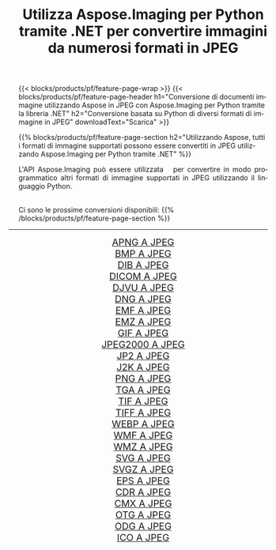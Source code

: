 ﻿---
title: Utilizza Aspose.Imaging per Python tramite .NET per convertire immagini da numerosi formati in JPEG 
weight: 3920
url: /it/python-net/conversion/to/jpeg/ 
lang: it
langdirlevel: 2
locales: zh-hans,ja,it,ru,de,es,fr,nl,id,lt,pl,pt,vi,tr,ko,zh-hant,ar,hi,th,sv,cs,uk,he
description: Puoi utilizzare Aspose.Imaging per Python tramite la libreria .NET per convertire da una varietà di formati in JPEG
---

{{< blocks/products/pf/feature-page-wrap >}}
{{< blocks/products/pf/feature-page-header h1="Conversione di documenti immagine utilizzando Aspose in JPEG con Aspose.Imaging per Python tramite la libreria .NET" h2="Conversione basata su Python di diversi formati di immagine in JPEG" downloadText="Scarica" >}}


{{% blocks/products/pf/feature-page-section  h2="Utilizzando Aspose, tutti i formati di immagine supportati possono essere convertiti in JPEG utilizzando Aspose.Imaging per Python tramite .NET" %}}
<p align=justify>L'API Aspose.Imaging può essere utilizzata   per convertire in modo programmatico altri formati di immagine supportati in JPEG utilizzando il linguaggio Python.</p>
<br/>
Ci sono le prossime conversioni disponibili:
{{% /blocks/products/pf/feature-page-section %}}
<div class="container-fluid productfamilypage bg-gray">
    <div class="convertypes bg-gray agp-content section">
        <div class="container">
		<hr style="margin-left:-20px;"/>
		<div class="row other-converters" style="gap: 10px;font-size: 19px;text-align:center;">
		    <div class='col-md-2 other-converter remove-lp remove-rp'><a href="/imaging/it/python-net/conversion/apng-to-jpeg/" style="padding:15px;">APNG A JPEG</a></div>
<div class='col-md-2 other-converter remove-lp remove-rp'><a href="/imaging/it/python-net/conversion/bmp-to-jpeg/" style="padding:15px;">BMP A JPEG</a></div>
<div class='col-md-2 other-converter remove-lp remove-rp'><a href="/imaging/it/python-net/conversion/dib-to-jpeg/" style="padding:15px;">DIB A JPEG</a></div>
<div class='col-md-2 other-converter remove-lp remove-rp'><a href="/imaging/it/python-net/conversion/dicom-to-jpeg/" style="padding:15px;">DICOM A JPEG</a></div>
<div class='col-md-2 other-converter remove-lp remove-rp'><a href="/imaging/it/python-net/conversion/djvu-to-jpeg/" style="padding:15px;">DJVU A JPEG</a></div>
<div class='col-md-2 other-converter remove-lp remove-rp'><a href="/imaging/it/python-net/conversion/dng-to-jpeg/" style="padding:15px;">DNG A JPEG</a></div>
<div class='col-md-2 other-converter remove-lp remove-rp'><a href="/imaging/it/python-net/conversion/emf-to-jpeg/" style="padding:15px;">EMF A JPEG</a></div>
<div class='col-md-2 other-converter remove-lp remove-rp'><a href="/imaging/it/python-net/conversion/emz-to-jpeg/" style="padding:15px;">EMZ A JPEG</a></div>
<div class='col-md-2 other-converter remove-lp remove-rp'><a href="/imaging/it/python-net/conversion/gif-to-jpeg/" style="padding:15px;">GIF A JPEG</a></div>
<div class='col-md-2 other-converter remove-lp remove-rp'><a href="/imaging/it/python-net/conversion/jpeg2000-to-jpeg/" style="padding:15px;">JPEG2000 A JPEG</a></div>
<div class='col-md-2 other-converter remove-lp remove-rp'><a href="/imaging/it/python-net/conversion/jp2-to-jpeg/" style="padding:15px;">JP2 A JPEG</a></div>
<div class='col-md-2 other-converter remove-lp remove-rp'><a href="/imaging/it/python-net/conversion/j2k-to-jpeg/" style="padding:15px;">J2K A JPEG</a></div>
<div class='col-md-2 other-converter remove-lp remove-rp'><a href="/imaging/it/python-net/conversion/png-to-jpeg/" style="padding:15px;">PNG A JPEG</a></div>
<div class='col-md-2 other-converter remove-lp remove-rp'><a href="/imaging/it/python-net/conversion/tga-to-jpeg/" style="padding:15px;">TGA A JPEG</a></div>
<div class='col-md-2 other-converter remove-lp remove-rp'><a href="/imaging/it/python-net/conversion/tif-to-jpeg/" style="padding:15px;">TIF A JPEG</a></div>
<div class='col-md-2 other-converter remove-lp remove-rp'><a href="/imaging/it/python-net/conversion/tiff-to-jpeg/" style="padding:15px;">TIFF A JPEG</a></div>
<div class='col-md-2 other-converter remove-lp remove-rp'><a href="/imaging/it/python-net/conversion/webp-to-jpeg/" style="padding:15px;">WEBP A JPEG</a></div>
<div class='col-md-2 other-converter remove-lp remove-rp'><a href="/imaging/it/python-net/conversion/wmf-to-jpeg/" style="padding:15px;">WMF A JPEG</a></div>
<div class='col-md-2 other-converter remove-lp remove-rp'><a href="/imaging/it/python-net/conversion/wmz-to-jpeg/" style="padding:15px;">WMZ A JPEG</a></div>
<div class='col-md-2 other-converter remove-lp remove-rp'><a href="/imaging/it/python-net/conversion/svg-to-jpeg/" style="padding:15px;">SVG A JPEG</a></div>
<div class='col-md-2 other-converter remove-lp remove-rp'><a href="/imaging/it/python-net/conversion/svgz-to-jpeg/" style="padding:15px;">SVGZ A JPEG</a></div>
<div class='col-md-2 other-converter remove-lp remove-rp'><a href="/imaging/it/python-net/conversion/eps-to-jpeg/" style="padding:15px;">EPS A JPEG</a></div>
<div class='col-md-2 other-converter remove-lp remove-rp'><a href="/imaging/it/python-net/conversion/cdr-to-jpeg/" style="padding:15px;">CDR A JPEG</a></div>
<div class='col-md-2 other-converter remove-lp remove-rp'><a href="/imaging/it/python-net/conversion/cmx-to-jpeg/" style="padding:15px;">CMX A JPEG</a></div>
<div class='col-md-2 other-converter remove-lp remove-rp'><a href="/imaging/it/python-net/conversion/otg-to-jpeg/" style="padding:15px;">OTG A JPEG</a></div>
<div class='col-md-2 other-converter remove-lp remove-rp'><a href="/imaging/it/python-net/conversion/odg-to-jpeg/" style="padding:15px;">ODG A JPEG</a></div>
<div class='col-md-2 other-converter remove-lp remove-rp'><a href="/imaging/it/python-net/conversion/ico-to-jpeg/" style="padding:15px;">ICO A JPEG</a></div>
                </div>
        </div>
    </div>
</div>
<br/>

